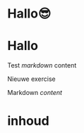 # Hallo😎
# Hallo
Test *markdown* content

Nieuwe exercise

<ShortExercise id="Pyfwrh2OhzMdPXBYBaLE" title="test">
  
  Markdown *content*
  
  # inhoud
  
</ShortExercise>
